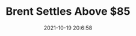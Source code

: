 ---
"title": "Brent Settles Above $85"
"date": "2021-10-19 20:6:58"
"feed_name": "RIGZONE"
"feed_website": "http://www.rigzone.com/"
"feed_rss": "http://www.rigzone.com/news/rss/rigzone_latest.aspx"
"link": "https://www.rigzone.com/news/wire/brent_settles_above_85-19-oct-2021-166768-article/?rss=true"
"source": "None"
"file": "_posts/2021-1-1-8e37d7302e26b53cd1bb6b3ea5c3ace2835592c0.md"
"accident": "0"
"drilling": "0"
"represented_by": "0"
"dead": "0"
"injured": "0"
"arrested": "0"
"place": "unknown place"
"where": "unknown site"
"causes": "unknown"
"place_uri": "unknown place"
---